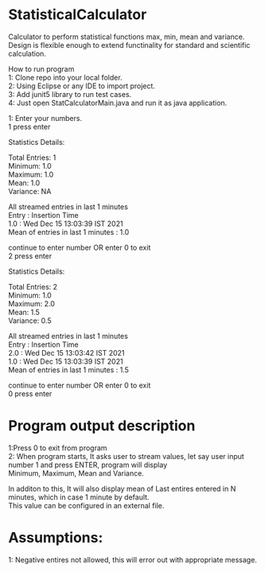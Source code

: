 # StatisticalCalculator
Calculator to perform statistical functions  max, min, mean and variance.  
Design is flexible enough to extend functinality for standard and scientific calculation.  

How to run program    
1: Clone repo into your local folder.   
2: Using Eclipse or any IDE to import project.   
3: Add junit5 library to run test cases.   
4: Just open StatCalculatorMain.java and run it as java application.   

1: Enter your numbers.   
1 press enter  

Statistics Details:  

   Total Entries:   1  
   Minimum:         1.0  
   Maximum:         1.0  
   Mean:            1.0  
   Variance:        NA  
 
All streamed entries in last 1 minutes  
Entry    :   Insertion Time  
1.0      :  Wed Dec 15 13:03:39 IST 2021  
Mean of entries in last 1 minutes  : 1.0  

continue to enter number OR enter 0 to exit  
2 press enter  

Statistics Details:  

   Total Entries:   2  
   Minimum:         1.0  
   Maximum:         2.0  
   Mean:            1.5  
   Variance:        0.5  
 
All streamed entries in last 1 minutes  
Entry    :   Insertion Time  
2.0      :  Wed Dec 15 13:03:42 IST 2021  
1.0      :  Wed Dec 15 13:03:39 IST 2021  
Mean of entries in last 1 minutes  : 1.5  

continue to enter number OR enter 0 to exit  
0 press enter  

# Program output description  
1:Press 0 to exit from program  
2: When program starts, It asks user to stream values, let say user input number 1 and press ENTER, program will display    
   Minimum, Maximum, Mean and Variance.    
   
   In additon to this, It will also display mean of Last entires entered in N minutes, which in case 1 minute by default.  
   This value can be configured in an external file.  
   
   
# Assumptions:
1: Negative entires not allowed, this will error out with appropriate message.  



